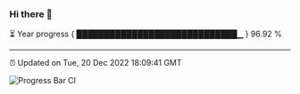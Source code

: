 ### Hi there 👋

⏳ Year progress { █████████████████████████████▁ } 96.92 %

---

⏰ Updated on Tue, 20 Dec 2022 18:09:41 GMT

![Progress Bar CI](https://github.com/Shyam-Makwana/GitHub-Actions-Demo/workflows/Progress%20Bar%20CI/badge.svg)

